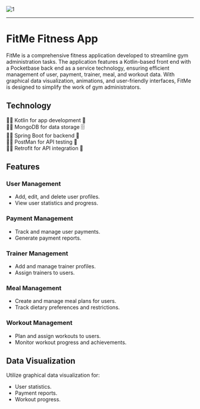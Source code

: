![1](https://github.com/IT21298912/FitMe-Admin/FitMeAdmin/app/src/main/res/drawable/posterImg.jpg)

---

# FitMe Fitness App

FitMe is a comprehensive fitness application developed to streamline gym administration tasks. The application features a Kotlin-based front end with a Pocketbase back end as a service technology, ensuring efficient management of user, payment, trainer, meal, and workout data. With graphical data visualization, animations, and user-friendly interfaces, FitMe is designed to simplify the work of gym administrators.

## Technology
🏋️‍♂️ Kotlin for app development 📱  
🏋️‍♂️ MongoDB for data storage 🗄️  
🏋️‍♂️ Spring Boot for backend 🚀  
🏋️‍♂️ PostMan for API testing 📡  
🏋️‍♂️ Retrofit for API integration 📡  




## Features

### User Management

- Add, edit, and delete user profiles.
- View user statistics and progress.

### Payment Management

- Track and manage user payments.
- Generate payment reports.

### Trainer Management

- Add and manage trainer profiles.
- Assign trainers to users.

### Meal Management

- Create and manage meal plans for users.
- Track dietary preferences and restrictions.

### Workout Management

- Plan and assign workouts to users.
- Monitor workout progress and achievements.

## Data Visualization

Utilize graphical data visualization for:

- User statistics.
- Payment reports.
- Workout progress.


